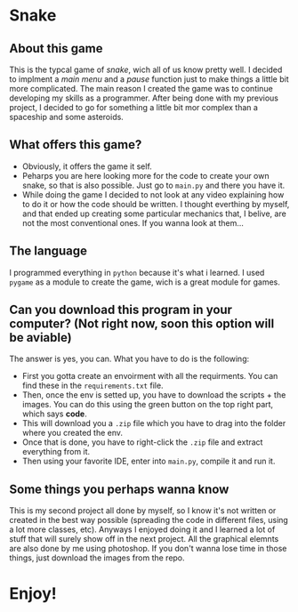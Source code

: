 # Snake
## About this game
This is the typcal game of *snake*, wich all of us know pretty well. I decided to implment a *main menu* and a *pause* function just to make things a little bit more complicated. The main reason I created the game was to continue developing my skills as a programmer. After being done with my previous project, I decided to go for something a little bit mor complex than a spaceship and some asteroids.

## What offers this game?
- Obviously, it offers the game it self.
- Peharps you are here looking more for the code to create your own snake, so that is also possible. Just go to `main.py` and there you have it.
- While doing the game I decided to not look at any video explaining how to do it or how the code should be written. I thought everthing by myself, and that ended up creating some particular mechanics that, I belive, are not the most conventional ones. If you wanna look at them...

## The language
I programmed everything in `python` because it's what i learned. I used `pygame` as a module to create the game, wich is a great module for games. 

## Can you download this program in your computer? (Not right now, soon this option will be aviable)
The answer is yes, you can. What you have to do is the following:
- First you gotta create an envoirment with all the requirments. You can find these in the `requirements.txt` file.
- Then, once the env is setted up, you have to download the scripts + the images. You can do this using the green button on the top right part, which says **code**.
- This will download you a `.zip` file which you have to drag into the folder where you created the env.
- Once that is done, you have to right-click the `.zip` file and extract everything from it.
- Then using your favorite IDE, enter into `main.py`, compile it and run it.

## Some things you perhaps wanna know
This is my second project all done by myself, so I know it's not written or created in the best way possible (spreading the code in different files, using a lot more classes, etc). Anyways I enjoyed doing it and I learned a lot of stuff that will surely show off in the next project.
All the graphical elemnts are also done by me using photoshop. If you don't wanna lose time in those things, just download the images from the repo.

# Enjoy!
